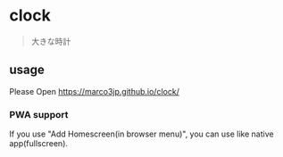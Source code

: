 # clock
> 大きな時計

## usage
Please Open https://marco3jp.github.io/clock/

### PWA support
If you use "Add Homescreen(in browser menu)", you can use like native app(fullscreen).
